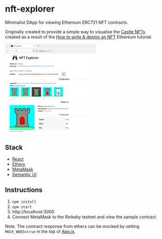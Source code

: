 # nft-explorer
Minimalist DApp for viewing Ethereum ERC721 NFT contracts.

Originally created to provide a simple way to visualise the [Castle NFTs](https://github.com/samwarwick/castle-nft) created as a result of the [How to write & deploy an NFT](https://ethereum.org/en/developers/tutorials/how-to-write-and-deploy-an-nft/) Ethereum tutorial.

<img src="NFT_Explorer.PNG" width="300">

## Stack

* [React](https://reactjs.org/)
* [Ethers](https://github.com/ethers-io/ethers.js)
* [MetaMask](https://metamask.io/)
* [Semantic UI](https://react.semantic-ui.com/)

## Instructions

1. `npm install`
2. `npm start`
3. http://localhost:3000
4. Connect MetaMask to the Rinkeby testnet and view the sample contract.

Note. The contract response from ethers can be mocked by setting `MOCK_WEB3=true` in the top of [App.js](src/App.js).

